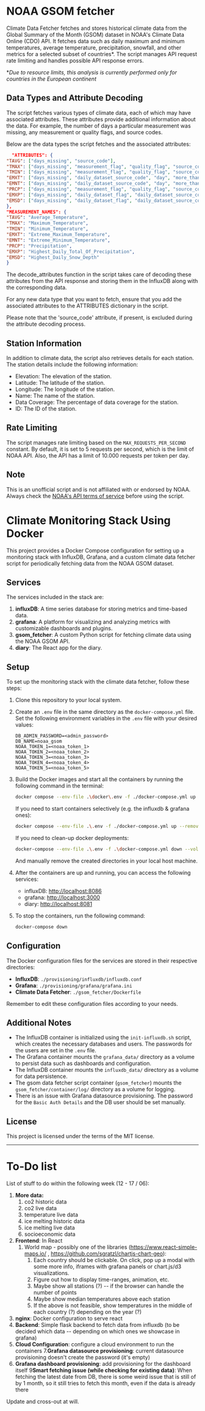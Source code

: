 # NOAA GSOM fetcher

Climate Data Fetcher fetches and stores historical climate data from the Global Summary of the Month (GSOM) dataset in
NOAA's Climate Data Online (CDO) API. It fetches data such as daily maximum and minimum temperatures, average
temperature, precipitation, snowfall, and other metrics for a selected subset of countries*. The script manages API
request rate limiting and handles possible API response errors.

**Due to resource limits, this analysis is currently performed only for countries in the European continent*

## Data Types and Attribute Decoding

The script fetches various types of climate data, each of which may have associated attributes. These attributes provide
additional information about the data. For example, the number of days a particular measurement was missing, any
measurement or quality flags, and source codes.

Below are the data types the script fetches and the associated attributes:

```json
  "ATTRIBUTES": {
"TAVG": ["days_missing", "source_code"],
"TMAX": ["days_missing", "measurement_flag", "quality_flag", "source_code"],
"TMIN": ["days_missing", "measurement_flag", "quality_flag", "source_code"],
"EMXT": ["days_missing", "daily_dataset_source_code", "day", "more_than_once"],
"EMNT": ["days_missing", "daily_dataset_source_code", "day", "more_than_once"],
"PRCP": ["days_missing", "measurement_flag", "quality_flag", "source_code"],
"EMXP": ["days_missing", "daily_dataset_flag", "daily_dataset_source_code", "day", "more_than_once"],
"EMSD": ["days_missing", "daily_dataset_flag", "daily_dataset_source_code", "day", "more_than_once"]
},
"MEASUREMENT_NAMES": {
"TAVG": "Average_Temperature",
"TMAX": "Maximum_Temperature",
"TMIN": "Minimum_Temperature",
"EMXT": "Extreme_Maximum_Temperature",
"EMNT": "Extreme_Minimum_Temperature",
"PRCP": "Precipitation",
"EMXP": "Highest_Daily_Total_Of_Precipitation",
"EMSD": "Highest_Daily_Snow_Depth"
}
```

The decode_attributes function in the script takes care of decoding these attributes from the API response and storing
them in the InfluxDB along with the corresponding data.

For any new data type that you want to fetch, ensure that you add the associated attributes to the ATTRIBUTES dictionary
in the script.

Please note that the 'source_code' attribute, if present, is excluded during the attribute decoding process.

## Station Information

In addition to climate data, the script also retrieves details for each station. The station details include the
following information:

- Elevation: The elevation of the station.
- Latitude: The latitude of the station.
- Longitude: The longitude of the station.
- Name: The name of the station.
- Data Coverage: The percentage of data coverage for the station.
- ID: The ID of the station.

## Rate Limiting

The script manages rate limiting based on the `MAX_REQUESTS_PER_SECOND` constant. By default, it is set to 5 requests
per second, which is the limit of NOAA API. Also, the API has a limit of 10.000 requests per token per day.

## Note

This is an unofficial script and is not affiliated with or endorsed by NOAA. Always check
the [NOAA's API terms of service](https://www.ncdc.noaa.gov/cdo-web/webservices/v2) before using the script.

# Climate Monitoring Stack Using Docker

This project provides a Docker Compose configuration for setting up a monitoring stack with InfluxDB, Grafana, and a
custom climate data fetcher script for periodically fetching data from the NOAA GSOM dataset.

## Services

The services included in the stack are:

1. **influxDB**: A time series database for storing metrics and time-based data.
2. **grafana**: A platform for visualizing and analyzing metrics with customizable dashboards and plugins.
3. **gsom_fetcher**: A custom Python script for fetching climate data using the NOAA GSOM API.
4. **diary**: The React app for the diary.

## Setup

To set up the monitoring stack with the climate data fetcher, follow these steps:

1. Clone this repository to your local system.

2. Create an `.env` file in the same directory as the `docker-compose.yml` file. Set the following environment variables
   in the `.env` file with your desired values:

    ```
    DB_ADMIN_PASSWORD=<admin_password>
    DB_NAME=noaa_gsom
    NOAA_TOKEN_1=<noaa_token_1>
    NOAA_TOKEN_2=<noaa_token_2>
    NOAA_TOKEN_3=<noaa_token_3>
    NOAA_TOKEN_4=<noaa_token_4>
    NOAA_TOKEN_5=<noaa_token_5>
    ```

3. Build the Docker images and start all the containers by running the following command in the terminal:

    ```bash
    docker compose --env-file .\docker\.env -f ./docker-compose.yml up --remove-orphans --build
    ```

   If you need to start containers selectively (e.g. the influxdb & grafana ones):
   ```bash
   docker compose --env-file .\.env -f ./docker-compose.yml up --remove-orphans --build influxdb grafana
    ```

   If you need to clean-up docker deployments:

    ```bash
    docker-compose --env-file .\.env -f .\docker-compose.yml down --volumes --remove-orphans
    ```

   And manually remove the created directories in your local host machine.

4. After the containers are up and running, you can access the following services:

    - influxDB: [http://localhost:8086](http://localhost:8086)
    - grafana: [http://localhost:3000](http://localhost:3000)
    - diary: [http://localhost:8081](http://localhost:8081)

5. To stop the containers, run the following command:

    ```bash
    docker-compose down
    ```

## Configuration

The Docker configuration files for the services are stored in their respective directories:

- **InfluxDB**: `./provisioning/influxdb/influxdb.conf`
- **Grafana**: `./provisioning/grafana/grafana.ini`
- **Climate Data Fetcher**: `./gsom_fetcher/Dockerfile`

Remember to edit these configuration files according to your needs.

## Additional Notes

- The InfluxDB container is initialized using the `init-influxdb.sh` script, which creates the necessary databases and
  users. The passwords for the users are set in the `.env` file.
- The Grafana container mounts the `grafana_data/` directory as a volume to persist data such as dashboards and
  configuration.
- The InfluxDB container mounts the `influxdb_data/` directory as a volume for data persistence.
- The gsom data fetcher script container (`gsom_fetcher`) mounts the `gsom_fetcher/container/log/` directory as a volume
  for logging.
- There is an issue with Grafana datasource provisioning. The password for the `Basic Auth Details` and the DB user
  should be set manually.

## License

This project is licensed under the terms of the MIT license.


---

# To-Do list

List of stuff to do within the following week (12 - 17 / 06):

1. **More data:**
    1. co2 historic data
    2. co2 live data
    3. temperature live data
    4. ice melting historic data
    5. ice melting live data
    6. socioeconomic data
2. **Frontend**: In React
    1. World map - possibly one of the libraries (https://www.react-simple-maps.io/
       , https://github.com/sgratzl/chartjs-chart-geo):
        1. Each country should be clickable. On click, pop up a modal with some more info, iframes with grafana panels
           or chart.js/d3 visualizations.
        2. Figure out how to display time-ranges, animation, etc.
        3. Maybe show all stations (?) -- if the browser can handle the number of points
        4. Maybe show median temperatures above each station
        5. If the above is not feasible, show temperatures in the middle of each country (?) depending on the year (?)
3. **nginx**: Docker configuration to serve react
4. **Backend**: Simple flask backend to fetch data from influxdb (to be decided which data -- depending on which ones we
   showcase in grafana)
6. **Cloud Configuration**: configure a cloud environment to run the containers 7.**Grafana datasource provisioning**:
   current datasource provisioning doesn't create the password (it's empty)
7. **Grafana dashboard provisioning**: add provisioning for the dashboard itself 9**Smart fetching issue (while checking
   for existing data)**: When fetching the latest date from DB, there is some weird issue that is still of by 1 month,
   so it still tries to fetch this month, even if the data is already there

Update and cross-out at will.
